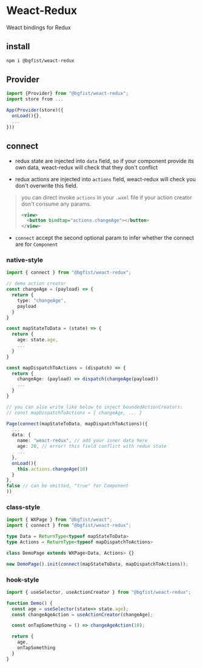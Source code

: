 # Weact-Redux
Weact bindings for Redux

## install
```bash
npm i @bgfist/weact-redux
```
## Provider
```ts
import {Provider} from "@bgfist/weact-redux";
import store from ...

App(Provider(store)({
  onLoad(){},
  ...
}))

```

## connect
- redux state are injected into `data` field, so if your component provide its own data, weact-redux will check that they don't conflict

- redux actions are injected into `actions` field, weact-redux will check you don't overwrite this field.
> you can direct invoke `actions` in your `.wxml` file if your action creator don't consume any params.
> ```xml
> <view>
>   <button bindtap="actions.changeAge"></button>
> </view>
> ```

- `connect` accept the second optional param to infer whether the connect are for `Component`

### native-style
```ts
import { connect } from "@bgfist/weact-redux";

// demo action creator
const changeAge = (payload) => {
  return {
    type: "changeAge",
    payload
  }
}

const mapStateToData = (state) => {
  return {
    age: state.age,
    ...
  }
}

const mapDispatchToActions = (dispatch) => {
  return {
    changeAge: (payload) => dispatch(changeAge(payload))
    ...
  }
}

// you can also write like below to inject boundedActionCreators: 
// const mapDispatchToActions = { changeAge, ... }

Page(connect(mapStateToData, mapDispatchToActions)({
  ...
  data: {
    name: "weact-redux", // add your inner data here
    age: 20, // error! this field conflict with redux state
    ...
  },
  onLoad(){
    this.actions.changeAge(10)
  }
}, 
false // can be omitted, "true" for Component 
))
```

### class-style
```ts
import { WXPage } from "@bgfist/weact";
import { connect } from "@bgfist/weact-redux";

type Data = ReturnType<typeof mapStateToData>
type Actions = ReturnType<typeof mapDispatchToActions>

class DemoPage extends WXPage<Data, Actions> {}

new DemoPage().init(connect(mapStateToData, mapDispatchToActions));
```

### hook-style
```ts
import { useSelector, useActionCreator } from "@bgfist/weact-redux";

function Demo() {
  const age = useSelector(state=> state.age);
  const changeAgeAction = useActionCreator(changeAge);

  const onTapSomething = () => changeAgeAction(10);

  return {
    age,
    onTapSomething
  }
}
```